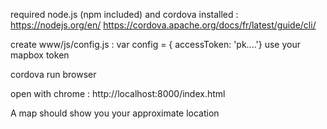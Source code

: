 required  node.js (npm included) and  cordova installed :
https://nodejs.org/en/
https://cordova.apache.org/docs/fr/latest/guide/cli/


create www/js/config.js : var config = { accessToken: 'pk....'} use your mapbox token

cordova run browser

open with chrome : http://localhost:8000/index.html

A map should show you your approximate location 


